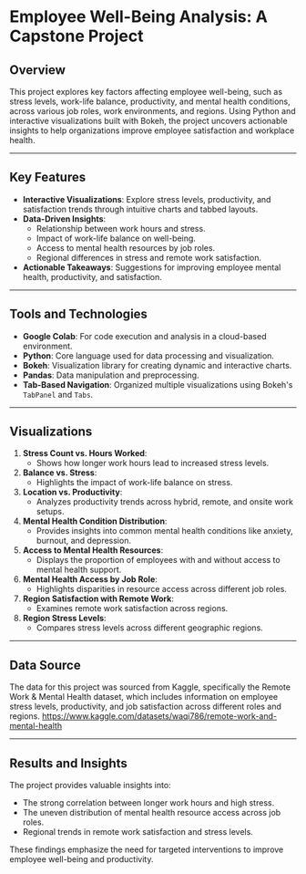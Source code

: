 # Employee Well-Being Analysis: A Capstone Project

## Overview
This project explores key factors affecting employee well-being, such as stress levels, work-life balance, productivity, and mental health conditions, across various job roles, work environments, and regions. Using Python and interactive visualizations built with Bokeh, the project uncovers actionable insights to help organizations improve employee satisfaction and workplace health.

---

## Key Features
- **Interactive Visualizations**: Explore stress levels, productivity, and satisfaction trends through intuitive charts and tabbed layouts.
- **Data-Driven Insights**:
  - Relationship between work hours and stress.
  - Impact of work-life balance on well-being.
  - Access to mental health resources by job roles.
  - Regional differences in stress and remote work satisfaction.
- **Actionable Takeaways**: Suggestions for improving employee mental health, productivity, and satisfaction.

---

## Tools and Technologies
- **Google Colab**: For code execution and analysis in a cloud-based environment.
- **Python**: Core language used for data processing and visualization.
- **Bokeh**: Visualization library for creating dynamic and interactive charts.
- **Pandas**: Data manipulation and preprocessing.
- **Tab-Based Navigation**: Organized multiple visualizations using Bokeh's `TabPanel` and `Tabs`.

---

## Visualizations
1. **Stress Count vs. Hours Worked**:
   - Shows how longer work hours lead to increased stress levels.
2. **Balance vs. Stress**:
   - Highlights the impact of work-life balance on stress.
3. **Location vs. Productivity**:
   - Analyzes productivity trends across hybrid, remote, and onsite work setups.
4. **Mental Health Condition Distribution**:
   - Provides insights into common mental health conditions like anxiety, burnout, and depression.
5. **Access to Mental Health Resources**:
   - Displays the proportion of employees with and without access to mental health support.
6. **Mental Health Access by Job Role**:
   - Highlights disparities in resource access across different job roles.
7. **Region Satisfaction with Remote Work**:
   - Examines remote work satisfaction across regions.
8. **Region Stress Levels**:
   - Compares stress levels across different geographic regions.

---

## Data Source
The data for this project was sourced from Kaggle, specifically the Remote Work & Mental Health dataset, which includes information on employee stress levels, productivity, and job satisfaction across different roles and regions. https://www.kaggle.com/datasets/waqi786/remote-work-and-mental-health

---

## Results and Insights
The project provides valuable insights into:
- The strong correlation between longer work hours and high stress.
- The uneven distribution of mental health resource access across job roles.
- Regional trends in remote work satisfaction and stress levels.
  
These findings emphasize the need for targeted interventions to improve employee well-being and productivity.



